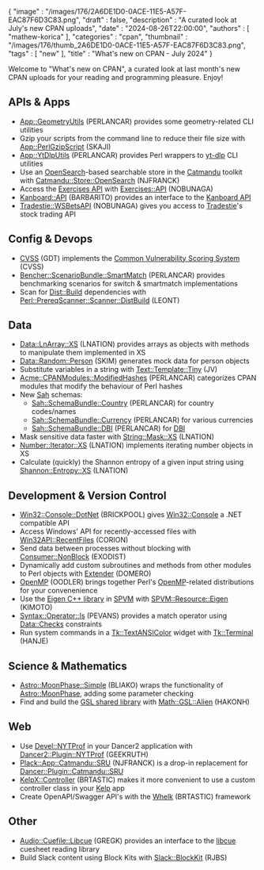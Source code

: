 {
   "image" : "/images/176/2A6DE1D0-0ACE-11E5-A57F-EAC87F6D3C83.png",
   "draft" : false,
   "description" : "A curated look at July's new CPAN uploads",
   "date" : "2024-08-26T22:00:00",
   "authors" : [
      "mathew-korica"
   ],
   "categories" : "cpan",
   "thumbnail" : "/images/176/thumb_2A6DE1D0-0ACE-11E5-A57F-EAC87F6D3C83.png",
   "tags" : [
      "new"
   ],
   "title" : "What's new on CPAN - July 2024"
}


Welcome to "What's new on CPAN", a curated look at last month's new CPAN uploads for your reading and programming pleasure. Enjoy!

APIs & Apps
-----------
* [App::GeometryUtils](https://metacpan.org/pod/App::GeometryUtils) (PERLANCAR) provides some geometry-related CLI utilities
* Gzip your scripts from the command line to reduce their file size with [App::PerlGzipScript](https://metacpan.org/pod/App::PerlGzipScript) (SKAJI)
* [App::YtDlpUtils](https://metacpan.org/pod/App::YtDlpUtils) (PERLANCAR) provides Perl wrappers to [yt-dlp](https://github.com/yt-dlp/yt-dlp) CLI utilities
* Use an [OpenSearch](https://metacpan.org/pod/OpenSearch)-based searchable store in the [Catmandu](https://metacpan.org/pod/Catmandu) toolkit with [Catmandu::Store::OpenSearch](https://metacpan.org/pod/Catmandu::Store::OpenSearch) (NJFRANCK)
* Access the [Exercises API](https://www.api-ninjas.com/api/exercises) with [Exercises::API](https://metacpan.org/pod/Exercises::API) (NOBUNAGA)
* [Kanboard::API](https://metacpan.org/pod/Kanboard::API) (BARBARITO) provides an interface to the [Kanboard API](https://docs.kanboard.org/v1/api/)
* [Tradestie::WSBetsAPI](https://metacpan.org/pod/Tradestie::WSBetsAPI) (NOBUNAGA) gives you access to [Tradestie](https://tradestie.com/)'s stock trading API


Config & Devops
---------------
* [CVSS](https://metacpan.org/pod/CVSS) (GDT) implements the [Common Vulnerability Scoring System](https://nvd.nist.gov/vuln-metrics/cvss) (CVSS)
* [Bencher::ScenarioBundle::SmartMatch](https://metacpan.org/pod/Bencher::ScenarioBundle::SmartMatch) (PERLANCAR) provides benchmarking scenarios for switch & smartmatch implementations
* Scan for [Dist::Build](https://metacpan.org/pod/Dist::Build) dependencies with [Perl::PrereqScanner::Scanner::DistBuild](https://metacpan.org/pod/Perl::PrereqScanner::Scanner::DistBuild) (LEONT)


Data
----
* [Data::LnArray::XS](https://metacpan.org/pod/Data::LnArray::XS) (LNATION) provides arrays as objects with methods to manipulate them implemented in XS
* [Data::Random::Person](https://metacpan.org/pod/Data::Random::Person) (SKIM) generates mock data for person objects
* Substitute variables in a string with [Text::Template::Tiny](https://metacpan.org/pod/Text::Template::Tiny) (JV)
* [Acme::CPANModules::ModifiedHashes](https://metacpan.org/pod/Acme::CPANModules::ModifiedHashes) (PERLANCAR) categorizes CPAN modules that modify the behaviour of Perl hashes
* New [Sah](https://metacpan.org/pod/Sah) schemas:
	* [Sah::SchemaBundle::Country](https://metacpan.org/pod/Sah::SchemaBundle::Country) (PERLANCAR) for country codes/names
	* [Sah::SchemaBundle::Currency](https://metacpan.org/pod/Sah::SchemaBundle::Currency) (PERLANCAR) for various currencies
	* [Sah::SchemaBundle::DBI](https://metacpan.org/pod/Sah::SchemaBundle::DBI) (PERLANCAR) for [DBI](https://metacpan.org/pod/DBI)
* Mask sensitive data faster with [String::Mask::XS](https://metacpan.org/pod/String::Mask::XS) (LNATION)
* [Number::Iterator::XS](https://metacpan.org/pod/Number::Iterator::XS) (LNATION) implements iterating number objects in XS
* Calculate (quickly) the Shannon entropy of a given input string using [Shannon::Entropy::XS](https://metacpan.org/pod/Shannon::Entropy::XS) (LNATION)


Development & Version Control
-----------------------------
* [Win32::Console::DotNet](https://metacpan.org/pod/Win32::Console::DotNet) (BRICKPOOL) gives [Win32::Console](https://metacpan.org/pod/Win32::Console) a .NET compatible API
* Access Windows' API for recently-accessed files with [Win32API::RecentFiles](https://metacpan.org/pod/Win32API::RecentFiles) (CORION)
* Send data between processes without blocking with [Consumer::NonBlock](https://metacpan.org/pod/Consumer::NonBlock) (EXODIST)
* Dynamically add custom subroutines and methods from other modules to Perl objects with [Extender](https://metacpan.org/pod/Extender) (DOMERO)
* [OpenMP](https://metacpan.org/pod/OpenMP) (OODLER) brings together Perl's [OpenMP](https://www.openmp.org/)-related distributions for your convenenience
* Use the [Eigen C++ library](https://eigen.tuxfamily.org/index.php?title=Main_Page) in [SPVM](https://metacpan.org/dist/SPVM) with [SPVM::Resource::Eigen](https://metacpan.org/pod/SPVM::Resource::Eigen) (KIMOTO)
* [Syntax::Operator::Is](https://metacpan.org/pod/Syntax::Operator::Is) (PEVANS) provides a match operator using [Data::Checks](https://metacpan.org/pod/Data::Checks) constraints
* Run system commands in a [Tk::TextANSIColor](https://metacpan.org/pod/Tk::TextANSIColor) widget with [Tk::Terminal](https://metacpan.org/pod/Tk::Terminal) (HANJE)


Science & Mathematics
---------------------
* [Astro::MoonPhase::Simple](https://metacpan.org/pod/Astro::MoonPhase::Simple) (BLIAKO) wraps the functionality of [Astro::MoonPhase](https://metacpan.org/pod/Astro::MoonPhase), adding some parameter checking
* Find and build the [GSL shared library](https://www.gnu.org/software/gsl/) with [Math::GSL::Alien](https://metacpan.org/pod/Math::GSL::Alien) (HAKONH)


Web
---
* Use [Devel::NYTProf](https://metacpan.org/pod/Devel::NYTProf) in your Dancer2 application with [Dancer2::Plugin::NYTProf](https://metacpan.org/pod/Dancer2::Plugin::NYTProf) (GEEKRUTH)
* [Plack::App::Catmandu::SRU](https://metacpan.org/pod/Plack::App::Catmandu::SRU) (NJFRANCK) is a drop-in replacement for [Dancer::Plugin::Catmandu::SRU](https://metacpan.org/pod/Dancer::Plugin::Catmandu::SRU)
* [KelpX::Controller](https://metacpan.org/pod/KelpX::Controller) (BRTASTIC) makes it more convenient to use a custom controller class in your [Kelp](https://metacpan.org/pod/Kelp) app
* Create OpenAPI/Swagger API's with the [Whelk](https://metacpan.org/pod/Whelk) (BRTASTIC) framework


Other
-----
* [Audio::Cuefile::Libcue](https://metacpan.org/pod/Audio::Cuefile::Libcue) (GREGK) provides an interface to the [libcue](https://github.com/lipnitsk/libcue) cuesheet reading library
* Build Slack content using Block Kits with [Slack::BlockKit](https://metacpan.org/pod/Slack::BlockKit) (RJBS)
